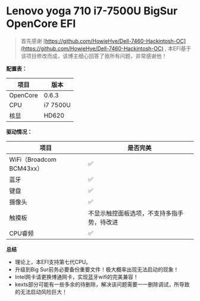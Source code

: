 # Lenovo yoga 710 i7-7500U BigSur OpenCore EFI

> 首先感谢 [https://github.com/HowieHye/Dell-7460-Hackintosh-OC](https://github.com/HowieHye/Dell-7460-Hackintosh-OC) , 本EFI基于该项目修改而成，该博主细心回答了我所有问题，非常感谢他！

**配置表：**

| 项目     | 版本     |
| -------- | -------- |
| OpenCore | 0.6.3    |
| CPU      | i7 7500U |
| 核显     | HD620    |

**驱动情况：**

| 项目                     | 是否完美                                   |
| ------------------------ | ------------------------------------------ |
| WiFi（Broadcom BCM43xx） | ✅                                          |
| 蓝牙                     | ✅                                          |
| 键盘                     | ✅                                          |
| 摄像头                   | ✅                                          |
| 触摸板                   | 不显示触控面板选项，不支持多指手势，待改进 |
| CPU睿频                  | ✅                                          |

**总结**

* 理论上，本EFI支持第七代CPU。
* 升级到Big Sur前务必要备份重要文件！极大概率出现无法启动的现象！
* Intel网卡请更换博通网卡，实现蓝牙wifi的完美兼容！
* kexts部分可能有一些多余的待删除，解决该问题需要一一删除调试，所导致的无法启动风险巨大！






